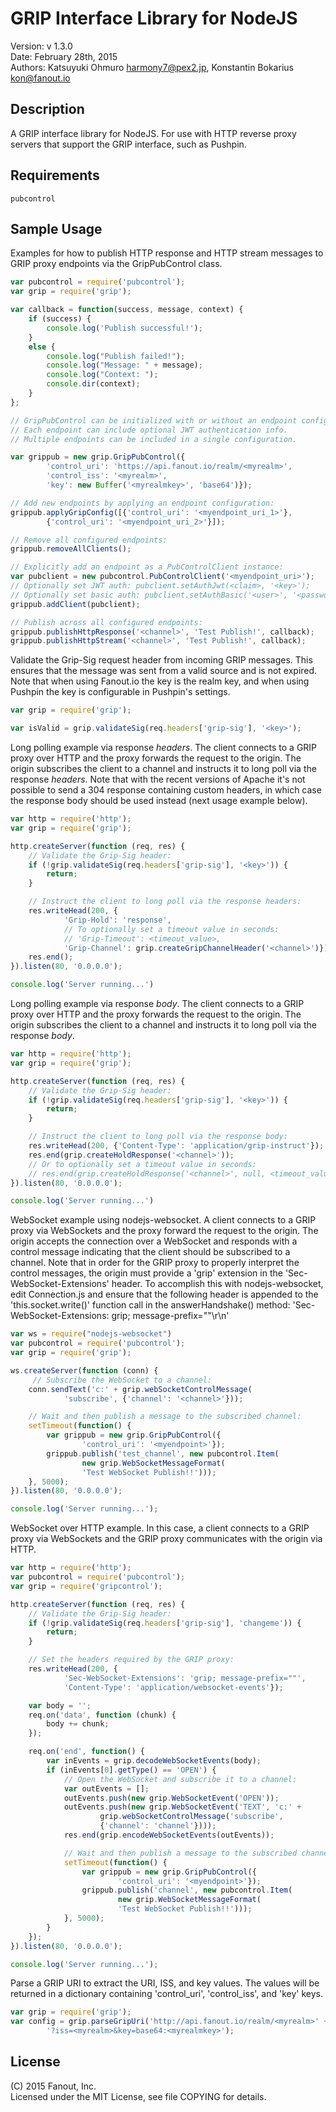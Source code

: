 GRIP Interface Library for NodeJS
============================================

Version: v 1.3.0   
Date: February 28th, 2015  
Authors: Katsuyuki Ohmuro <harmony7@pex2.jp>, Konstantin Bokarius <kon@fanout.io>

Description
-----------

A GRIP interface library for NodeJS.  For use with HTTP reverse proxy servers
that support the GRIP interface, such as Pushpin.

Requirements
------------

    pubcontrol

Sample Usage
------------

Examples for how to publish HTTP response and HTTP stream messages to GRIP proxy endpoints via the GripPubControl class.

```javascript
var pubcontrol = require('pubcontrol');
var grip = require('grip');

var callback = function(success, message, context) {
    if (success) {
        console.log('Publish successful!');
    }
    else {
        console.log("Publish failed!");
        console.log("Message: " + message);
        console.log("Context: ");
        console.dir(context); 
    }
};

// GripPubControl can be initialized with or without an endpoint configuration.
// Each endpoint can include optional JWT authentication info.
// Multiple endpoints can be included in a single configuration.

var grippub = new grip.GripPubControl({
        'control_uri': 'https://api.fanout.io/realm/<myrealm>',
        'control_iss': '<myrealm>',
        'key': new Buffer('<myrealmkey>', 'base64')});

// Add new endpoints by applying an endpoint configuration:
grippub.applyGripConfig([{'control_uri': '<myendpoint_uri_1>'},
        {'control_uri': '<myendpoint_uri_2>'}]);

// Remove all configured endpoints:
grippub.removeAllClients();

// Explicitly add an endpoint as a PubControlClient instance:
var pubclient = new pubcontrol.PubControlClient('<myendpoint_uri>');
// Optionally set JWT auth: pubclient.setAuthJwt(<claim>, '<key>');
// Optionally set basic auth: pubclient.setAuthBasic('<user>', '<password>');
grippub.addClient(pubclient);

// Publish across all configured endpoints:
grippub.publishHttpResponse('<channel>', 'Test Publish!', callback);
grippub.publishHttpStream('<channel>', 'Test Publish!', callback);
```

Validate the Grip-Sig request header from incoming GRIP messages. This ensures that the message was sent from a valid source and is not expired. Note that when using Fanout.io the key is the realm key, and when using Pushpin the key is configurable in Pushpin's settings.

```javascript
var grip = require('grip');

var isValid = grip.validateSig(req.headers['grip-sig'], '<key>');
```

Long polling example via response _headers_. The client connects to a GRIP proxy over HTTP and the proxy forwards the request to the origin. The origin subscribes the client to a channel and instructs it to long poll via the response _headers_. Note that with the recent versions of Apache it's not possible to send a 304 response containing custom headers, in which case the response body should be used instead (next usage example below).

```javascript
var http = require('http');
var grip = require('grip');

http.createServer(function (req, res) {
    // Validate the Grip-Sig header:
    if (!grip.validateSig(req.headers['grip-sig'], '<key>')) {
        return;
    }

    // Instruct the client to long poll via the response headers:
    res.writeHead(200, {
            'Grip-Hold': 'response',
            // To optionally set a timeout value in seconds:
            // 'Grip-Timeout': <timeout_value>,
            'Grip-Channel': grip.createGripChannelHeader('<channel>')});
    res.end();
}).listen(80, '0.0.0.0');

console.log('Server running...')
```

Long polling example via response _body_. The client connects to a GRIP proxy over HTTP and the proxy forwards the request to the origin. The origin subscribes the client to a channel and instructs it to long poll via the response _body_.

```javascript
var http = require('http');
var grip = require('grip');

http.createServer(function (req, res) {
    // Validate the Grip-Sig header:
    if (!grip.validateSig(req.headers['grip-sig'], '<key>')) {
        return;
    }

    // Instruct the client to long poll via the response body:
    res.writeHead(200, {'Content-Type': 'application/grip-instruct'});
    res.end(grip.createHoldResponse('<channel>'));
    // Or to optionally set a timeout value in seconds:
    // res.end(grip.createHoldResponse('<channel>', null, <timeout_value>));
}).listen(80, '0.0.0.0');

console.log('Server running...')
```

WebSocket example using nodejs-websocket. A client connects to a GRIP proxy via WebSockets and the proxy forward the request to the origin. The origin accepts the connection over a WebSocket and responds with a control message indicating that the client should be subscribed to a channel. Note that in order for the GRIP proxy to properly interpret the control messages, the origin must provide a 'grip' extension in the 'Sec-WebSocket-Extensions' header. To accomplish this with nodejs-websocket, edit Connection.js and ensure that the following header is appended to the 'this.socket.write()' function call in the answerHandshake() method: 'Sec-WebSocket-Extensions: grip; message-prefix=""\r\n'

```javascript
var ws = require("nodejs-websocket")
var pubcontrol = require('pubcontrol');
var grip = require('grip');

ws.createServer(function (conn) {
     // Subscribe the WebSocket to a channel:
    conn.sendText('c:' + grip.webSocketControlMessage(
            'subscribe', {'channel': '<channel>'}));

    // Wait and then publish a message to the subscribed channel:
    setTimeout(function() {
        var grippub = new grip.GripPubControl({
                'control_uri': '<myendpoint>'});
        grippub.publish('test_channel', new pubcontrol.Item(
                new grip.WebSocketMessageFormat(
                'Test WebSocket Publish!!')));
    }, 5000);
}).listen(80, '0.0.0.0');

console.log('Server running...');
```

WebSocket over HTTP example. In this case, a client connects to a GRIP proxy via WebSockets and the GRIP proxy communicates with the origin via HTTP.

```javascript
var http = require('http');
var pubcontrol = require('pubcontrol');
var grip = require('gripcontrol');

http.createServer(function (req, res) {
    // Validate the Grip-Sig header:
    if (!grip.validateSig(req.headers['grip-sig'], 'changeme')) {
        return;
    }

    // Set the headers required by the GRIP proxy:
    res.writeHead(200, {
            'Sec-WebSocket-Extensions': 'grip; message-prefix=""',
            'Content-Type': 'application/websocket-events'});

    var body = '';
    req.on('data', function (chunk) {
        body += chunk;
    });

    req.on('end', function() {
        var inEvents = grip.decodeWebSocketEvents(body);
        if (inEvents[0].getType() == 'OPEN') {
            // Open the WebSocket and subscribe it to a channel:
            var outEvents = [];
            outEvents.push(new grip.WebSocketEvent('OPEN'));
            outEvents.push(new grip.WebSocketEvent('TEXT', 'c:' +
                    grip.webSocketControlMessage('subscribe',
                    {'channel': 'channel'})));
            res.end(grip.encodeWebSocketEvents(outEvents));

            // Wait and then publish a message to the subscribed channel:
            setTimeout(function() {
                var grippub = new grip.GripPubControl({
                        'control_uri': '<myendpoint>'});
                grippub.publish('channel', new pubcontrol.Item(
                        new grip.WebSocketMessageFormat(
                        'Test WebSocket Publish!!')));
            }, 5000);
        }
    });
}).listen(80, '0.0.0.0');

console.log('Server running...');
```

Parse a GRIP URI to extract the URI, ISS, and key values. The values will be returned in a dictionary containing 'control_uri', 'control_iss', and 'key' keys.

```javascript
var grip = require('grip');
var config = grip.parseGripUri('http://api.fanout.io/realm/<myrealm>' +
        '?iss=<myrealm>&key=base64:<myrealmkey>');
```

License
-------

(C) 2015 Fanout, Inc.  
Licensed under the MIT License, see file COPYING for details.

